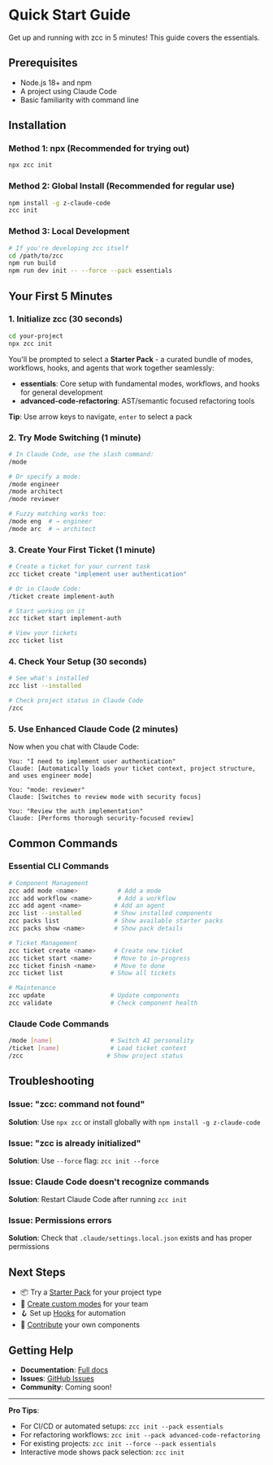 # Quick Start Guide

Get up and running with zcc in 5 minutes! This guide covers the essentials.

## Prerequisites

- Node.js 18+ and npm
- A project using Claude Code
- Basic familiarity with command line

## Installation

### Method 1: npx (Recommended for trying out)
```bash
npx zcc init
```

### Method 2: Global Install (Recommended for regular use)
```bash
npm install -g z-claude-code
zcc init
```

### Method 3: Local Development
```bash
# If you're developing zcc itself
cd /path/to/zcc
npm run build
npm run dev init -- --force --pack essentials
```

## Your First 5 Minutes

### 1. Initialize zcc (30 seconds)
```bash
cd your-project
npx zcc init
```

You'll be prompted to select a **Starter Pack** - a curated bundle of modes, workflows, hooks, and agents that work together seamlessly:
- **essentials**: Core setup with fundamental modes, workflows, and hooks for general development
- **advanced-code-refactoring**: AST/semantic focused refactoring tools

**Tip**: Use arrow keys to navigate, `enter` to select a pack

### 2. Try Mode Switching (1 minute)
```bash
# In Claude Code, use the slash command:
/mode

# Or specify a mode:
/mode engineer
/mode architect
/mode reviewer

# Fuzzy matching works too:
/mode eng  # → engineer
/mode arc  # → architect
```

### 3. Create Your First Ticket (1 minute)
```bash
# Create a ticket for your current task
zcc ticket create "implement user authentication"

# Or in Claude Code:
/ticket create implement-auth

# Start working on it
zcc ticket start implement-auth

# View your tickets
zcc ticket list
```

### 4. Check Your Setup (30 seconds)
```bash
# See what's installed
zcc list --installed

# Check project status in Claude Code
/zcc
```

### 5. Use Enhanced Claude Code (2 minutes)

Now when you chat with Claude Code:

```text
You: "I need to implement user authentication"
Claude: [Automatically loads your ticket context, project structure, and uses engineer mode]

You: "mode: reviewer"
Claude: [Switches to review mode with security focus]

You: "Review the auth implementation"
Claude: [Performs thorough security-focused review]
```

## Common Commands

### Essential CLI Commands
```bash
# Component Management
zcc add mode <name>           # Add a mode
zcc add workflow <name>       # Add a workflow
zcc add agent <name>         # Add an agent
zcc list --installed         # Show installed components
zcc packs list               # Show available starter packs
zcc packs show <name>        # Show pack details

# Ticket Management
zcc ticket create <name>     # Create new ticket
zcc ticket start <name>      # Move to in-progress
zcc ticket finish <name>     # Move to done
zcc ticket list             # Show all tickets

# Maintenance
zcc update                  # Update components
zcc validate                # Check component health
```

### Claude Code Commands
```bash
/mode [name]                # Switch AI personality
/ticket [name]              # Load ticket context
/zcc                       # Show project status
```

## Troubleshooting

### Issue: "zcc: command not found"
**Solution**: Use `npx zcc` or install globally with `npm install -g z-claude-code`

### Issue: "zcc is already initialized"
**Solution**: Use `--force` flag: `zcc init --force`

### Issue: Claude Code doesn't recognize commands
**Solution**: Restart Claude Code after running `zcc init`

### Issue: Permissions errors
**Solution**: Check that `.claude/settings.local.json` exists and has proper permissions

## Next Steps

- 📦 Try a [Starter Pack](STARTER_PACKS.md) for your project type
- 🎨 [Create custom modes](CUSTOM_MODES.md) for your team
- 🪝 Set up [Hooks](HOOKS_GUIDE.md) for automation
- 🤝 [Contribute](../CONTRIBUTING.md) your own components

## Getting Help

- **Documentation**: [Full docs](https://github.com/git-on-my-level/zcc#readme)
- **Issues**: [GitHub Issues](https://github.com/git-on-my-level/zcc/issues)
- **Community**: Coming soon!

---

**Pro Tips**: 
- For CI/CD or automated setups: `zcc init --pack essentials`
- For refactoring workflows: `zcc init --pack advanced-code-refactoring`
- For existing projects: `zcc init --force --pack essentials`
- Interactive mode shows pack selection: `zcc init`